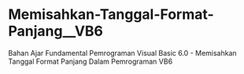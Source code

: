 # Memisahkan-Tanggal-Format-Panjang__VB6
Bahan Ajar Fundamental Pemrograman Visual Basic 6.0 - Memisahkan Tanggal Format Panjang Dalam Pemrograman VB6
